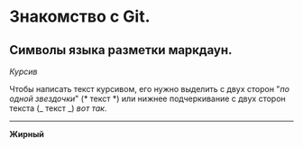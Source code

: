 # Знакомство с Git.
## Символы языка разметки маркдаун.

*Курсив*

Чтобы написать текст курсивом, его нужно выделить с двух сторон "*по одной звездочки*" (* текст *) или нижнее подчеркивание с двух сторон текста (_ текст _) _вот так_.

---

**Жирный**
